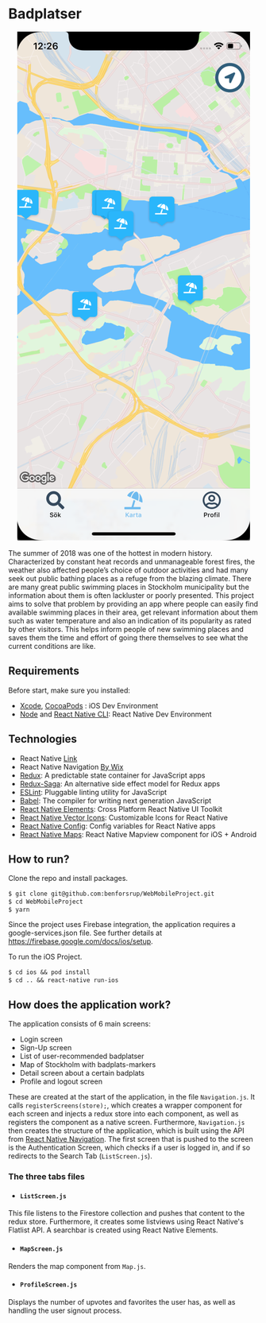 # Badplatser

<p align="center">
  <img src="https://github.com/benforsrup/WebMobileProject/blob/master/Screenshots/mapview.png?raw=true" alt="mapview"/>
</p>
The summer of 2018 was one of the hottest in modern history. Characterized by constant heat records and unmanageable forest fires, the weather also affected people’s choice of outdoor activities and had many seek out public bathing places as a refuge from the blazing climate. There are many great public swimming places in Stockholm municipality but the information about them is often lackluster or poorly presented. This project aims to solve that problem by providing an app where people can easily find available swimming places in their area, get relevant information about them such as water temperature and also an indication of its popularity as rated by other visitors. This helps inform people of new swimming places and saves them the time and effort of going there themselves to see what the current conditions are like.



## Requirements
Before start, make sure you installed:
- [Xcode](https://developer.apple.com/xcode/), [CocoaPods](https://cocoapods.org/) : iOS Dev Environment
- [Node](https://nodejs.org) and [React Native CLI](http://facebook.github.io/react-native/docs/getting-started.html): React Native Dev Environment

## Technologies
- React Native [Link](https://facebook.github.io/react-native/)
- React Native Navigation [By Wix](https://wix.github.io/react-native-navigation/#/)
- [Redux](http://redux.js.org/): A predictable state container for JavaScript apps
- [Redux-Saga](https://redux-saga.js.org/docs/api/): An alternative side effect model for Redux apps
- [ESLint](https://eslint.org/): Pluggable linting utility for JavaScript
- [Babel](http://babeljs.io/): The compiler for writing next generation JavaScript
- [React Native Elements](https://react-native-training.github.io/react-native-elements/): Cross Platform React Native UI Toolkit
- [React Native Vector Icons](https://oblador.github.io/react-native-vector-icons/): Customizable Icons for React Native
- [React Native Config](https://github.com/luggit/react-native-config): Config variables for React Native apps
- [React Native Maps](https://github.com/react-native-community/react-native-maps): React Native Mapview component for iOS + Android


## How to run?

Clone the repo and install packages.
```shell
$ git clone git@github.com:benforsrup/WebMobileProject.git
$ cd WebMobileProject
$ yarn
```

Since the project uses Firebase integration, the application requires a google-services.json file. See further details at https://firebase.google.com/docs/ios/setup.

To run the iOS Project.
```shell
$ cd ios && pod install
$ cd .. && react-native run-ios
```

## How does the application work?

The application consists of 6 main screens:
- Login screen
- Sign-Up screen
- List of user-recommended badplatser
- Map of Stockholm with badplats-markers
- Detail screen about a certain badplats
- Profile and logout screen

These are created at the start of the application, in the file ```Navigation.js```. It calls ```registerScreens(store);```, which creates a wrapper component for each screen and injects a redux store into each component, as well as registers the component as a native screen. Furthermore, ```Navigation.js``` then creates the structure of the application, which is built using the API from [React Native Navigation](https://wix.github.io/react-native-navigation/#/). The first screen that is pushed to the screen is the Authentication Screen, which checks if a user is logged in, and if so redirects to the Search Tab (```ListScreen.js```).

### The three tabs files
- #### ```ListScreen.js```
This file listens to the Firestore collection and pushes that content to the redux store. Furthermore, it creates some listviews using React Native's Flatlist API. A searchbar is created using React Native Elements.

- #### ```MapScreen.js```
Renders the map component from ```Map.js```.
- #### ```ProfileScreen.js```
Displays the number of upvotes and favorites the user has, as well as handling the user signout process.